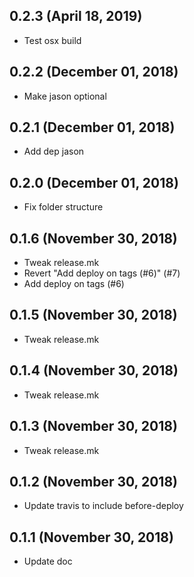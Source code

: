 ## 0.2.3 (April 18, 2019)
  - Test osx build

## 0.2.2 (December 01, 2018)
  - Make jason optional

## 0.2.1 (December 01, 2018)
  - Add dep jason

## 0.2.0 (December 01, 2018)
  - Fix folder structure

## 0.1.6 (November 30, 2018)
  - Tweak release.mk
  - Revert "Add deploy on tags (#6)" (#7)
  - Add deploy on tags (#6)

## 0.1.5 (November 30, 2018)
  - Tweak release.mk

## 0.1.4 (November 30, 2018)
  - Tweak release.mk

## 0.1.3 (November 30, 2018)
  - Tweak release.mk

## 0.1.2 (November 30, 2018)
  - Update travis to include before-deploy

## 0.1.1 (November 30, 2018)
  - Update doc
